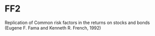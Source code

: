 # FF2
Replication of Common risk factors in the returns on stocks and bonds (Eugene F. Fama and Kenneth R. French, 1992)
